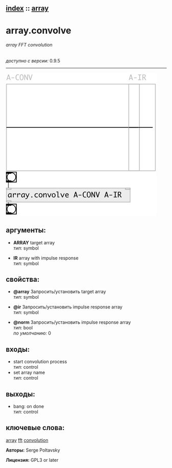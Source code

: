 [index](index.html) :: [array](category_array.html)
---

# array.convolve

###### array FFT convolution

*доступно с версии:* 0.9.5

---




[![example](../examples/img/array.convolve.jpg)](../examples/pd/array.convolve.pd)



## аргументы:

* **ARRAY**
target array<br>
_тип:_ symbol<br>

* **IR**
array with impulse response<br>
_тип:_ symbol<br>





## свойства:

* **@array** 
Запросить/установить target array<br>
_тип:_ symbol<br>

* **@ir** 
Запросить/установить impulse response array<br>
_тип:_ symbol<br>

* **@norm** 
Запросить/установить impulse response array<br>
_тип:_ bool<br>
_по умолчанию:_ 0<br>



## входы:

* start convolution process<br>
_тип:_ control
* set array name<br>
_тип:_ control



## выходы:

* bang: on done<br>
_тип:_ control



## ключевые слова:

[array](keywords/array.html)
[fft](keywords/fft.html)
[convolution](keywords/convolution.html)






**Авторы:** Serge Poltavsky




**Лицензия:** GPL3 or later





